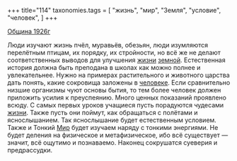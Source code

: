 +++
title="114"
taxonomies.tags = [
 "жизнь",
 "мир",
 "Земля",
 "условие",
 "человек",
]
+++

[Община 1926г](/agni/1926)

Люди изучают жизнь пчёл, муравьёв, обезьян, люди изумляются перелётным птицам, их порядку, их стройности, но всё же не делают соответственных выводов для улучшения [жизни](/tags/жизнь) [земной](/tags/Земля). Естественная история должна быть преподана в школах как можно полнее и увлекательнее. Нужно на примерах растительного и животного царства дать понять, какие сокровища заложены в [человеке](/tags/человек). Если сравнительно низшие организмы чуют основы бытия, то тем более человек должен приложить усилия к преуспеянию. Много ценных показаний проявлено всюду. С самых первых уроков учащиеся пусть порадуются чудесами [жизни](/tags/жизнь). Также пусть они поймут, как обращаться с полётами и яснослышанием. Так яснослышание будет естественным условием. Также и Тонкий [Мир](/tags/мир) будет изучаем наряду с тонкими энергиями. Не будет деления на физическое и метафизическое, ибо всё существует — значит, всё ощутимо и познаваемо. Наконец сокрушатся суеверия и предрассудки.   


